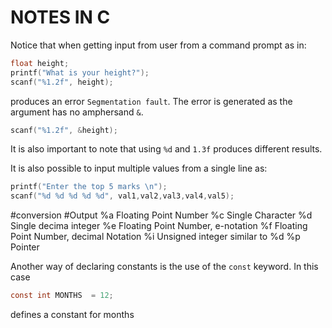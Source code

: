 # NOTES IN C
Notice that when getting input from user from a command prompt as in:
```c
float height;
printf("What is your height?");
scanf("%1.2f", height);
```
produces an error `Segmentation fault`. The error is generated as the argument has no amphersand `&`.
```c
scanf("%1.2f", &height);
```

It is also important to note that using `%d` and `1.3f` produces different results.

It is also possible to input multiple values from a single line as:
```c
printf("Enter the top 5 marks \n");
scanf("%d %d %d %d %d", val1,val2,val3,val4,val5);
```
 #conversion 	#Output
 %a		Floating Point Number
 %c		Single Character
 %d		Single decima integer
 %e		Floating Point Number, e-notation
 %f		Floating Point Number, decimal Notation
 %i		Unsigned integer similar to %d
 %p 		Pointer


Another way of declaring constants is the use of the `const` keyword. In this case
```c
const int MONTHS  = 12;
```
defines a constant for months











